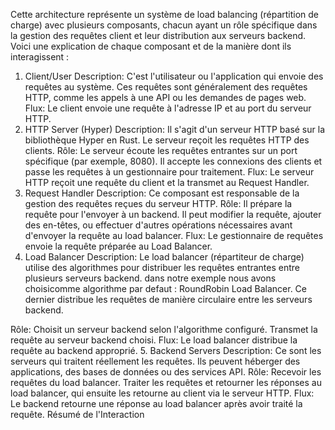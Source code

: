 Cette architecture représente un système de load balancing (répartition de charge) avec plusieurs composants, chacun ayant un rôle spécifique dans la gestion des requêtes client et leur distribution aux serveurs backend. Voici une explication de chaque composant et de la manière dont ils interagissent :

1. Client/User
Description: C'est l'utilisateur ou l'application qui envoie des requêtes au système. Ces requêtes sont généralement des requêtes HTTP, comme les appels à une API ou les demandes de pages web.
Flux: Le client envoie une requête à l'adresse IP et au port du serveur HTTP.
2. HTTP Server (Hyper)
Description: Il s'agit d'un serveur HTTP basé sur la bibliothèque Hyper en Rust. Le serveur reçoit les requêtes HTTP des clients.
Rôle:
Le serveur écoute les requêtes entrantes sur un port spécifique (par exemple, 8080).
Il accepte les connexions des clients et passe les requêtes à un gestionnaire pour traitement.
Flux: Le serveur HTTP reçoit une requête du client et la transmet au Request Handler.
3. Request Handler
Description: Ce composant est responsable de la gestion des requêtes reçues du serveur HTTP.
Rôle:
Il prépare la requête pour l'envoyer à un backend.
Il peut modifier la requête, ajouter des en-têtes, ou effectuer d'autres opérations nécessaires avant d'envoyer la requête au load balancer.
Flux: Le gestionnaire de requêtes envoie la requête préparée au Load Balancer.
4. Load Balancer
Description: Le load balancer (répartiteur de charge) utilise des algorithmes pour distribuer les requêtes entrantes entre plusieurs serveurs backend.
dans notre exemple nous avons choisicomme algorithme par defaut : RoundRobin Load Balancer. Ce dernier distribue les requêtes de manière circulaire entre les serveurs backend.

Rôle:
Choisit un serveur backend selon l'algorithme configuré.
Transmet la requête au serveur backend choisi.
Flux: Le load balancer distribue la requête au backend approprié.
5. Backend Servers
Description: Ce sont les serveurs qui traitent réellement les requêtes. Ils peuvent héberger des applications, des bases de données ou des services API.
Rôle:
Recevoir les requêtes du load balancer.
Traiter les requêtes et retourner les réponses au load balancer, qui ensuite les retourne au client via le serveur HTTP.
Flux: Le backend retourne une réponse au load balancer après avoir traité la requête.
Résumé de l'Interaction


